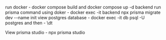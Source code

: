 run docker - docker compose build and docker compose up -d backend
run prisma command using doker - docker exec -it backend npx prisma migrate dev --name init
view postgres database - docker exec -it db psql -U postgres and then - \dt

View prisma studio - npx prisma studio

